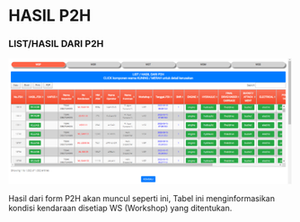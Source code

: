 # HASIL P2H

### LIST/HASIL DARI P2H

![](../../.gitbook/assets/hasilp2h.PNG)

Hasil dari form P2H akan muncul seperti ini, Tabel ini menginformasikan kondisi kendaraan disetiap WS (Workshop) yang ditentukan.
